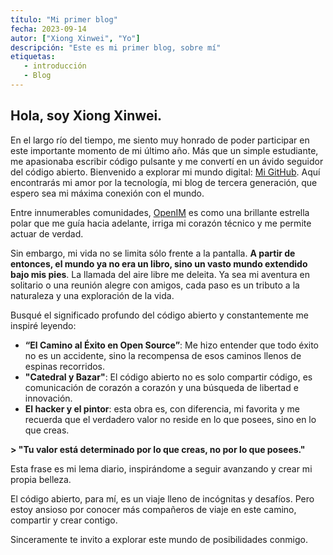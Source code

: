 ```yaml
---
título: "Mi primer blog"
fecha: 2023-09-14
autor: ["Xiong Xinwei", "Yo"]
descripción: "Este es mi primer blog, sobre mí"
etiquetas:
   - introducción
   - Blog
---
```


## Hola, soy Xiong Xinwei.

En el largo río del tiempo, me siento muy honrado de poder participar en este importante momento de mi último año. Más que un simple estudiante, me apasionaba escribir código pulsante y me convertí en un ávido seguidor del código abierto. Bienvenido a explorar mi mundo digital: [Mi GitHub](https://github.com/cubxxw). Aquí encontrarás mi amor por la tecnología, mi blog de tercera generación, que espero sea mi máxima conexión con el mundo.

Entre innumerables comunidades, [OpenIM](http://github.com/OpenIMSDK/Open-IM-Server) es como una brillante estrella polar que me guía hacia adelante, irriga mi corazón técnico y me permite actuar de verdad.

Sin embargo, mi vida no se limita sólo frente a la pantalla. **A partir de entonces, el mundo ya no era un libro, sino un vasto mundo extendido bajo mis pies**. La llamada del aire libre me deleita. Ya sea mi aventura en solitario o una reunión alegre con amigos, cada paso es un tributo a la naturaleza y una exploración de la vida.

Busqué el significado profundo del código abierto y constantemente me inspiré leyendo:

+ **“El Camino al Éxito en Open Source”**: Me hizo entender que todo éxito no es un accidente, sino la recompensa de esos caminos llenos de espinas recorridos.
+ **"Catedral y Bazar"**: El código abierto no es solo compartir código, es comunicación de corazón a corazón y una búsqueda de libertad e innovación.
+ **El hacker y el pintor**: esta obra es, con diferencia, mi favorita y me recuerda que el verdadero valor no reside en lo que posees, sino en lo que creas.

**> "Tu valor está determinado por lo que creas, no por lo que posees."**

Esta frase es mi lema diario, inspirándome a seguir avanzando y crear mi propia belleza.

El código abierto, para mí, es un viaje lleno de incógnitas y desafíos. Pero estoy ansioso por conocer más compañeros de viaje en este camino, compartir y crear contigo.

Sinceramente te invito a explorar este mundo de posibilidades conmigo.